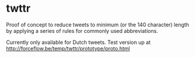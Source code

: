 # twttr
Proof of concept to reduce tweets to minimum (or the 140 character) length by applying a series of rules for commonly used abbreviations.

Currently only available for Dutch tweets. Test version up at http://forceflow.be/temp/twttr/prototype/proto.html
